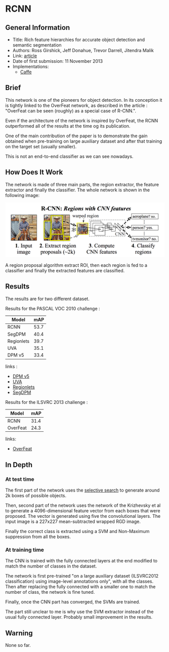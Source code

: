 # RCNN

## General Information

- Title: Rich feature hierarchies for accurate object detection and semantic segmentation
- Authors: Ross Girshick, Jeff Donahue, Trevor Darrell, Jitendra Malik
- Link: [article](https://arxiv.org/pdf/1311.2524.pdf)
- Date of first submission: 11 November 2013
- Implementations:
    - [Caffe](https://github.com/rbgirshick/rcnn)

## Brief

This network is one of the pioneers for object detection. In its conception it is tightly linked to the OverFeat network, as described in the article : "OverFeat can be seen (roughly) as a special case of R-CNN.".

Even if the architecture of the network is inspired by OverFeat, the RCNN outperformed all of the results at the time og its publication. 

One of the main contribution of the paper is to demonstrate the gain obtained when pre-training on large auxiliary dataset and after that training on the target set (usually smaller).

This is not an end-to-end classifier as we can see nowadays.

## How Does It Work

The network is made of three main parts, the region extractor, the feature extractor and finally the classifier. The whole network is shown in the following image:

![RCNN Network](https://raw.githubusercontent.com/D3lt4lph4/papers/master/docs/images/imagedetection/rcnn/rcnn_network.png "RCNN Network")

A region proposal algorithm extract ROI, then each region is fed to a classifier and finally the extracted features are classified.

## Results

The results are for two different dataset.

Results for the PASCAL VOC 2010 challenge :

| Model | mAP |
|-------|-----|
| RCNN | 53.7 |
| SegDPM | 40.4 |
| Regionlets | 39.7 |
| UVA | 35.1 |
| DPM v5 | 33.4 |

links :

- [DPM v5](https://www.rossgirshick.info/latent/)
- [UVA](https://ivi.fnwi.uva.nl/isis/publications/bibtexbrowser.php?key=UijlingsIJCV2013&bib=all.bib)
- [Regionlets](http://www.ece.northwestern.edu/~mya671/mypapers/ICCV13_Wang_Yang_Zhu_Lin.pdf)
- [SegDPM](https://www.cv-foundation.org/openaccess/content_cvpr_2013/papers/Fidler_Bottom-Up_Segmentation_for_2013_CVPR_paper.pdf)


Results for the ILSVRC 2013 challenge :

| Model | mAP |
|-------|-----|
| RCNN | 31.4 |
| OverFeat | 24.3 |

links:

- [OverFeat](https://arxiv.org/abs/1312.6229)


## In Depth

### At test time

The first part of the network uses the [selective search](https://ivi.fnwi.uva.nl/isis/publications/bibtexbrowser.php?key=UijlingsIJCV2013&bib=all.bib) to generate around 2k boxes of possible objects.

Then, second part of the network uses the network of the Krizhevsky et al to generate a  4096-dimensional feature vector from each boxes that were proposed. The vector is generated using five the convolutional layers. The input image is a 227x227 mean-subtracted wrapped RGD image.

Finally the correct class is extracted using a SVM and Non-Maximum suppression from all the boxes.

### At training time

The CNN is trained with the fully connected layers at the end modified to match the number of classes in the dataset. 

The network is first pre-trained "on a large auxiliary dataset (ILSVRC2012 classification) using image-level annotations only", with all the classes. Then after replacing the fully connected with a smaller one to match the number of class, the network is fine tuned.

Finally, once the CNN part has converged, the SVMs are trained.

The part still unclear to me is why use the SVM extractor instead of the usual fully connected layer. Probably small improvement in the results.

## Warning

None so far.